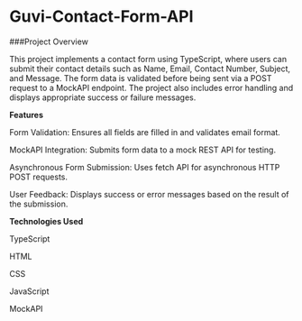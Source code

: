 # Guvi-Contact-Form-API

###Project Overview

This project implements a contact form using TypeScript, where users can submit their contact details such as Name, Email, Contact Number, Subject, and Message. The form data is validated before being sent via a POST request to a MockAPI endpoint. The project also includes error handling and displays appropriate success or failure messages.

__Features__

Form Validation: Ensures all fields are filled in and validates email format.

MockAPI Integration: Submits form data to a mock REST API for testing.

Asynchronous Form Submission: Uses fetch API for asynchronous HTTP POST requests.

User Feedback: Displays success or error messages based on the result of the submission.

__Technologies Used__

TypeScript

HTML

CSS

JavaScript

MockAPI
